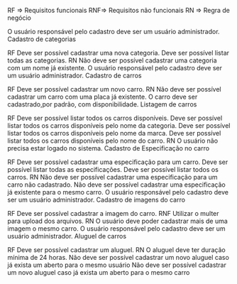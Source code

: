 RF => Requisitos funcionais RNF=> Requisitos não funcionais RN => Regra de negócio

O usuário responsável pelo cadastro deve ser um usuário administrador.
Cadastro de categorias

RF Deve ser possível cadastrar uma nova categoria. Deve ser possível listar todas as categorias. RN Não deve ser possível cadastrar uma categoria com um nome já existente. O usuário responsável pelo cadastro deve ser um usuário administrador.
Cadastro de carros

RF Deve ser possível cadastrar um novo carro. RN Não deve ser possível cadastrar um carro com uma placa já existente. O carro deve ser cadastrado,por padrão, com disponibilidade.
Listagem de carros

RF Deve ser possível listar todos os carros disponíveis. Deve ser possível listar todos os carros disponíveis pelo nome da categoria. Deve ser possível listar todos os carros disponíveis pelo nome da marca. Deve ser possível listar todos os carros disponíveis pelo nome do carro. RN O usuário não precisa estar logado no sistema.
Cadastro de Especificação no carro

RF Deve ser possível cadastrar uma especificação para um carro. Deve ser possível listar todas as especificações. Deve ser possível listar todos os carros. RN Não deve ser possível cadastrar uma especificação para um carro não cadastrado. Não deve ser possível cadastrar uma especificação já existente para o mesmo carro. O usuário responsável pelo cadastro deve ser um usuário administrador.
Cadastro de imagens do carro

RF Deve ser possível cadastrar a imagem do carro. RNF Utilizar o multer para upload dos arquivos. RN O usuário deve poder cadastrar mais de uma imagem o mesmo carro. O usuário responsável pelo cadastro deve ser um usuário administrador.
Aluguel de carros

RF Deve ser possível cadastrar um aluguel. RN O aluguel deve ter duração mínima de 24 horas. Não deve ser possível cadastrar um novo aluguel caso já exista um aberto para o mesmo usuário Não deve ser possível cadastrar um novo aluguel caso já exista um aberto para o mesmo carro
